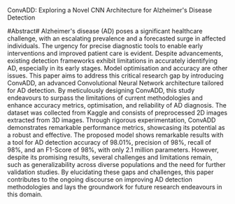 
ConvADD: Exploring a Novel CNN Architecture for Alzheimer's Disease Detection



#Abstract#
Alzheimer's disease (AD) poses a significant healthcare challenge, with an escalating prevalence and a forecasted surge in affected individuals. The urgency for precise diagnostic tools to enable early interventions and improved patient care is evident. Despite advancements, existing detection frameworks exhibit limitations in accurately identifying AD, especially in its early stages. Model optimisation and accuracy are other issues. This paper aims to address this critical research gap by introducing ConvADD, an advanced Convolutional Neural Network architecture tailored for AD detection. By meticulously designing ConvADD, this study endeavours to surpass the limitations of current methodologies and enhance accuracy metrics, optimisation, and reliability of AD diagnosis. The dataset was collected from Kaggle and consists of preprocessed 2D images extracted from 3D images. Through rigorous experimentation, ConvADD demonstrates remarkable performance metrics, showcasing its potential as a robust and effective. The proposed model shows remarkable results with a tool for AD detection accuracy of 98.01%, precision of 98%, recall of 98%, and an F1-Score of 98%, with only 2.1 million parameters. However, despite its promising results, several challenges and limitations remain, such as generalizability across diverse populations and the need for further validation studies. By elucidating these gaps and challenges, this paper contributes to the ongoing discourse on improving AD detection methodologies and lays the groundwork for future research endeavours in this domain.
